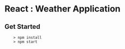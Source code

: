 React : Weather Application
===============================================

## Get Started

```
	> npm install
	> npm start
```
